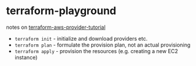 # terraform-playground
notes on [terraform-aws-provider-tutorial](https://learn.hashicorp.com/collections/terraform/aws-get-started)


- `terraform init`  - initialize and download providers etc.
- `terraform plan` - formulate the provision plan, not an actual provisioning
- `terraform apply` - provision the resources (e.g. creating a new EC2 instance) 
